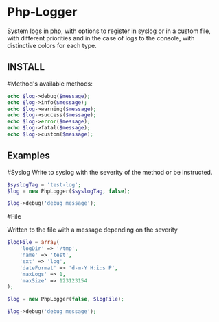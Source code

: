 # Php-Logger
System logs in php, with options to register in syslog or in a custom file, with different priorities and in the case of logs to the console, with distinctive colors for each type.

INSTALL
-------


#Method's
available methods:

````php
echo $log->debug($message);
echo $log->info($message);
echo $log->warning($message);
echo $log->success($message);
echo $log->error($message);
echo $log->fatal($message);
echo $log->custom($message);
````

Examples
--------

#Syslog
Write to syslog with the severity of the method or be instructed.

````php
$syslogTag = 'test-log';
$log = new PhpLogger($syslogTag, false);

$log->debug('debug message');
````

#File

Written to the file with a message depending on the severity
````php
$logFile = array(
    'logDir' => '/tmp',
    'name' => 'test',
    'ext' => 'log',
    'dateFormat' => 'd-m-Y H:i:s P',
    'maxLogs' => 1,
    'maxSize' => 123123154
);

$log = new PhpLogger(false, $logFile);

$log->debug('debug message');
````

